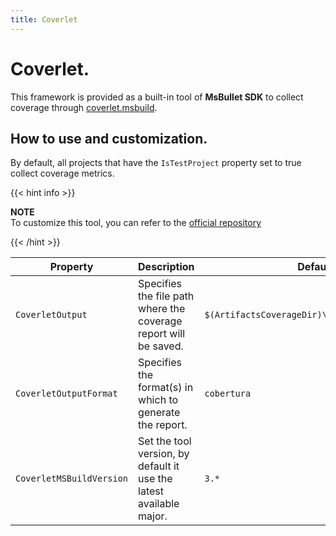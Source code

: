 ```yaml
---
title: Coverlet
---
```


# Coverlet.

This framework is provided as a built-in tool of **MsBullet SDK** to collect coverage through [coverlet.msbuild](https://www.nuget.org/packages/coverlet.msbuild).

## How to use and customization.

By default, all projects that have the `IsTestProject` property set to true collect coverage metrics.

{{< hint info >}}

**NOTE**  
To customize this tool, you can refer to the [official repository](https://github.com/coverlet-coverage/coverlet)

{{< /hint >}}

| Property | Description | Default value | Overridable | Note |
| --- | --- | --- | :---: | --- |
| `CoverletOutput` | Specifies the file path where the coverage report will be saved. | `$(ArtifactsCoverageDir)\$(MSBuildProjectName).xml` | ❌️ | |
| `CoverletOutputFormat` | Specifies the format(s) in which to generate the report. | `cobertura` | ✔️️ | |
| `CoverletMSBuildVersion` | Set the tool version, by default it use the latest available major. | `3.*` | ✔️️ | |
